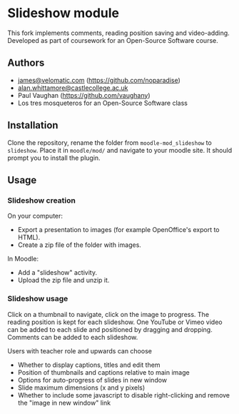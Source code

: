# Slideshow module #

This fork implements comments, reading position saving and video-adding. Developed as part of coursework for an
Open-Source Software course.

## Authors ##
  * james@velomatic.com (https://github.com/noparadise)
  * alan.whittamore@castlecollege.ac.uk
  * Paul Vaughan (https://github.com/vaughany)
  * Los tres mosqueteros for an Open-Source Software class

## Installation ##
Clone the repository, rename the folder from `moodle-mod_slideshow` to `slideshow`. Place it in `moodle/mod/`
and navigate to your moodle site. It should prompt you to install the plugin.

## Usage ##
### Slideshow creation ###
On your computer:
  * Export a presentation to images (for example OpenOffice's export to HTML).
  * Create a zip file of the folder with images.

In Moodle:
  * Add a "slideshow" activity.
  * Upload the zip file and unzip it.

### Slideshow usage ###
Click on a thumbnail to navigate, click on the image to progress. The reading position is kept for each slideshow.
One YouTube or Vimeo video can be added to each slide and positioned by dragging and dropping. Comments can be added
to each slideshow.

Users with teacher role and upwards can choose
  * Whether to display captions, titles and edit them
  * Position of thumbnails and captions relative to main image
  * Options for auto-progress of slides in new window
  * Slide maximum dimensions (x and y pixels)
  * Whether to include some javascript to disable right-clicking and remove the "image in new window" link
